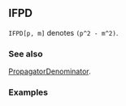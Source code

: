 ## IFPD

`IFPD[p, m]` denotes `(p^2 - m^2)`.

### See also

[PropagatorDenominator](PropagatorDenominator).

### Examples